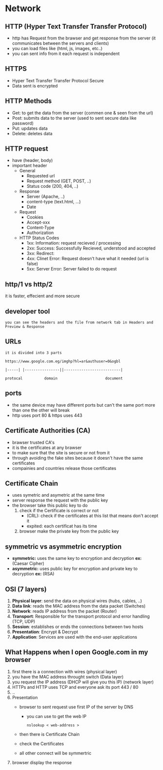 # Network
## HTTP (Hyper Text Transfer Transfer Protocol)
   * http has Request from the brawser and get response from the server (it communicates between the servers and clients)
   * you can load files like (html, js, images, etc..)
   * you can sent info from it
	each request is independent
	
## HTTPS
   * Hyper Text Transfer Transfer Protocol Secure	
   * Data sent is encrypted

## HTTP Methods
   * Get: to get the data from the server (commen one & seen from the url)
   * Post: submits data to the server (used to sent secure data like password)
   * Put: updates data
   * Delete: deletes data



## HTTP request
   * have (header, body)
   * important header
        * General
			- Requested url
			- Request method (GET, POST, ..)
			- Status code (200, 404, ..)
		* Response
			- Server (Apache, ..)
			- content-type (text.html, ...)
			- Date
		* Request
			- Cookies
			- Accept-xxx
			- Content-Type
			- Authorization
	    * HTTP Status Codes
		  - 1xx: Information: request recieved / processing
		  - 2xx: Success: Successfully Recieved, understood and accepted
		  - 3xx: Redirect: 
		  - 4xx: Clinet Error: Request doesn't have what it needed (url is false)
		  - 5xx: Server Error: Server failed to do request
	
	
## http/1 vs http/2
it is faster, effecient and more secure


## developer tool
	you can see the headers and the file from network tab in Headers and Preview & Response


## URLs
	it is divided into 3 parts

	https://www.google.com.eg/imghp?hl=ar&authuser=0&ogbl

	|-----| |----------------||--------------------------|

	protocal          domain                      document

## ports
   - the same device may have different ports but can't the same port more than one the other will break
   - http uses port 80  & https uses 443



## Certificate Authorities (CA)
   - brawser trusted CA's
   - it is the certificates at any brawser
   - to make sure that the site is secure or not from it
   - through avoiding the fake sites because it doesn't have the same certificates
   - compainies and countries release those certificates

## Certificate Chain
   * uses symetric and asymetric at the same time
   * server response the request with the public key
   * the browser take this public key to do
     1. check if the Certificate is correct or not 
        - (CRL): check if the certificates at this list that means don't accept it
		- expited: each certificat has its time 
	 2. browser make the private key from the public key
   
## symmetric vs asymmetric encryption
   * **symmetric:** uses the same key to encryption and decryption **ex:** (Caesar Cipher)
   * **asymmetric:** uses public key for encryption and private key to decryption **ex:** (RSA)

## OSI (7 layers)
   1. **Physical layer**: send the data on physical wires (hubs, cables, ..)
   2. **Data link**: reads the MAC address from the data packet (Switches)
   3. **Network**: reads IP address from the packet (Router)
   4. **Transport**: Responsible for the transport protocol and error handling (TCP, UDP)
   5. **Session**: establishes or ends the connections between two hosts
   6. **Presentation**: Encrypt & Decrypt
   7. **Application**: Services are used with the end-user applications


## What Happens when I open Google.com in my browser 
   1. first there is a connection with wires (physical layer)
   2. you have the MAC address throught switch (Data layer)
   3. you request the IP address (DHCP will give you this IP) (network layer)
   4. HTTPs and HTTP uses TCP and everyone ask its port 443 / 80
   5. ..
   6. Presentation
      - browser to sent request use first IP of the server by DNS
        * you can use to get the web IP

            `nslookup < web-address >`
      
      - then there is Certificate Chain
      - check the Certificates
      - all other connect will be symmertric
   7. browser display the response
   

      
